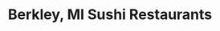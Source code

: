 ---
layout: city
title: Berkley, MI Sushi Restaurants
permalink: /michigan/berkley/
stateAbbr: MI
stateName: Michigan
cityName: Berkley

---